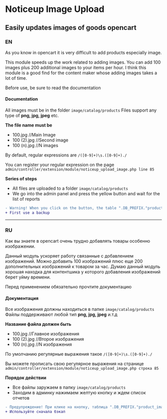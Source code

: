 # Noticeup Image Upload
## Easily updates images of goods opencart

### EN
As you know in opencart it is very difficult to add products especially image. 

This module speeds up the work related to adding images. 
You can add 100 images plus 200 additional images to your items per hour. I think this module is a good find for the content maker whose adding images takes a lot of time.

Before use, be sure to read the documentation

#### Documentation
All images must be in the folder `image/catalog/products`
Files support any type of **png, jpg, jpeg** etc.

**The file name must be**
* 100.jpg 		  //Main Image
* 100 (2).jpg 	//Second image
* 100 (n).jpg 	//N images

By default, regular expressions are `/([0-9]+)\s.([0-9]+)./`

You can register your regular expression on the page
```admin/controller/extension/module/noticeup_upload_image.php line 85```

**Series of steps**
* All files are uploaded to a folder `image/catalog/products`
* We go into the admin panel and press the yellow button and wait for the list of reports
```diff
- Warning! When you click on the button, the table ".DB_PREFIX."product_image is completely cleared ("TRUNCATE TABLE" .DB_PREFIX. "product_image").
+ First use a backup
```


-----

### RU
Как вы знаете в opencart очень трудно добавлять товары особенно изображении. 

Данный модуль ускоряет работу связанные с добавлением изображений. 
Можно добавить 100 изображений плюс еще 200 дополнительных изображений к товаром за час. Думаю данный модуль хорошая находка для контентшика у которого добавления изображений берет уйму времени.

Перед применением обязательно прочтите документацию

#### Документация
Все изображения должны находиться в папке ```image/catalog/products```
Файлы поддерживают любой тип **png, jpg, jpeg** и.т.д 

**Название файла должен быть**
* 100.jpg 		  //Главное изображения
* 100 (2).jpg 	//Второе изображения
* 100 (n).jpg 	//N изображения

По умолчанию регулярные выражения такое `/([0-9]+)\s.([0-9]+)./`

Вы можете прописать свою регулярное выражения на странице
```admin/controller/extension/module/noticeup_upload_image.php строка 85```

**Порядок действии**
* Все файлы заружаем в папку `image/catalog/products`
* Заходим в админку нажимаем желтую кнопку и ждем список отчетов

```diff
- Предупреждение! При клике на кнопку, таблица ".DB_PREFIX."product_image очищается полностью ("TRUNCATE TABLE ".DB_PREFIX."product_image").
+ Используйте сначала бэкап
```
